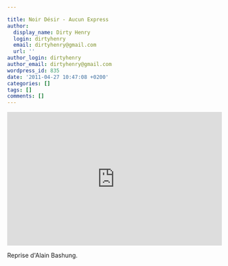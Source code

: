```yaml
---

title: Noir Désir - Aucun Express
author:
  display_name: Dirty Henry
  login: dirtyhenry
  email: dirtyhenry@gmail.com
  url: ''
author_login: dirtyhenry
author_email: dirtyhenry@gmail.com
wordpress_id: 835
date: '2011-04-27 10:47:08 +0200'
categories: []
tags: []
comments: []
---
```

<iframe title="YouTube video player" width="500" height="311" src="http://www.youtube.com/embed/TtNwpCKuWTA?rel=0" frameborder="0" allowfullscreen></iframe>

Reprise d'Alain Bashung.
